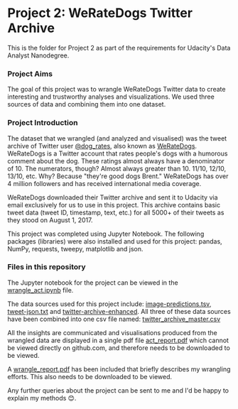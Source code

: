 # Project 2: WeRateDogs Twitter Archive

This is the folder for Project 2 as part of the requirements for Udacity's Data Analyst Nanodegree. 

### Project Aims
The goal of this project was to wrangle WeRateDogs Twitter data to create interesting and trustworthy analyses and visualizations. We used three sources of data and combining them into one dataset.

### Project Introduction
The dataset that we wrangled (and analyzed and visualised) was the tweet archive of Twitter user [@dog_rates](https://twitter.com/dog_rates), also known as [WeRateDogs](https://en.wikipedia.org/wiki/WeRateDogs). WeRateDogs is a Twitter account that rates people's dogs with a humorous comment about the dog. These ratings almost always have a denominator of 10. The numerators, though? Almost always greater than 10. 11/10, 12/10, 13/10, etc. Why? Because "they're good dogs Brent." WeRateDogs has over 4 million followers and has received international media coverage.

WeRateDogs downloaded their Twitter archive and sent it to Udacity via email exclusively for us to use in this project. This archive contains basic tweet data (tweet ID, timestamp, text, etc.) for all 5000+ of their tweets as they stood on August 1, 2017.

This project was completed using Jupyter Notebook. 
The following packages (libraries) were also installed and used for this project: pandas, NumPy, requests, tweepy, matplotlib and json. 


### Files in this repository
The Jupyter notebook for the project can be viewed in the [wrangle_act.ipynb](https://github.com/jessicastow/Udacity-Data-Analyst-Nanodegree-2022/blob/main/Project2/wrangle_act.ipynb) file. 

The data sources used for this project include: [image-predictions.tsv](https://github.com/jessicastow/Udacity-Data-Analyst-Nanodegree-2022/blob/main/Project2/image-predictions.tsv), [tweet-json.txt](https://github.com/jessicastow/Udacity-Data-Analyst-Nanodegree-2022/blob/main/Project2/tweet-json.txt) and [twitter-archive-enhanced](https://github.com/jessicastow/Udacity-Data-Analyst-Nanodegree-2022/blob/main/Project2/twitter-archive-enhanced.csv). All three of these data sources have been combined into one csv file named: [twitter_archive_master.csv](https://github.com/jessicastow/Udacity-Data-Analyst-Nanodegree-2022/blob/main/Project2/twitter_archive_master.csv)

All the insights are communicated and visualisations produced from the wrangled data are displayed in a single pdf file [act_report.pdf](https://github.com/jessicastow/Udacity-Data-Analyst-Nanodegree-2022/blob/main/Project2/act_report.pdf) which cannot be viewed directly on github.com, and therefore needs to be downloaded to be viewed. 

A [wrangle_report.pdf](https://github.com/jessicastow/Udacity-Data-Analyst-Nanodegree-2022/blob/main/Project2/wrangle_report.pdf) has been included that briefly describes my wrangling efforts. This also needs to be downloaded to be viewed.

Any further queries about the project can be sent to me and I'd be happy to explain my methods 😊. 
